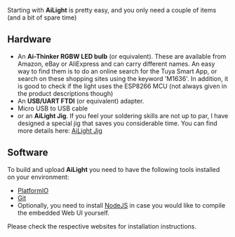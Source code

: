 Starting with **AiLight** is pretty easy, and you only need a couple of items (and a bit of spare time)

## Hardware
* An **Ai-Thinker RGBW LED bulb** (or equivalent). These are available from Amazon, eBay or AliExpress and can carry different names. An easy way to find them is to do an online search for the Tuya Smart App, or search on these shopping sites using the keyword 'M1636'. In addition, it is good to check if the light uses the ESP8266 MCU (not always given in the product descriptions though)
* An **USB/UART FTDI** (or equivalent) adapter.
* Micro USB to USB cable
* or an **AiLight Jig**. If you feel your soldering skills are not up to par, I have designed a special jig that saves you considerable time. You can find more details here: [AiLight Jig](https://www.sachatelgenhof.nl/blog/ailight-jig)

## Software
To build and upload **AiLight** you need to have the following tools installed on your environment:
* [PlatformIO](http://platformio.org/)
* [Git](https://git-scm.com)
* Optionally, you need to install [NodeJS](https://nodejs.org/en/) in case you would like to compile the embedded Web UI yourself. 

Please check the respective websites for installation instructions.
